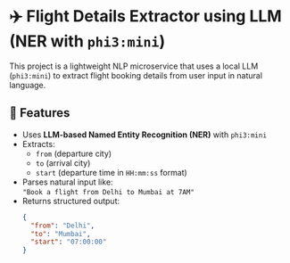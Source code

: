 # ✈️ Flight Details Extractor using LLM (NER with `phi3:mini`)

This project is a lightweight NLP microservice that uses a local LLM (`phi3:mini`) to extract flight booking details from user input in natural language.

## 🚀 Features

- Uses **LLM-based Named Entity Recognition (NER)** with `phi3:mini`
- Extracts:
  - `from` (departure city)
  - `to` (arrival city)
  - `start` (departure time in `HH:mm:ss` format)
- Parses natural input like:  
  `"Book a flight from Delhi to Mumbai at 7AM"`
- Returns structured output:
  ```json
  {
    "from": "Delhi",
    "to": "Mumbai",
    "start": "07:00:00"
  }
